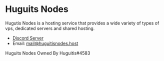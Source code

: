 # Huguits Nodes
Hugutis Nodes is a hosting service that provides a wide variety of types of vps, dedicated servers and shared hosting.

- [Discord Server](https://discord.gg/CVbPZRt9yG)
- Email: mail@huguitisnodes.host

Huguits Nodes Owned By Huguitis#4583
